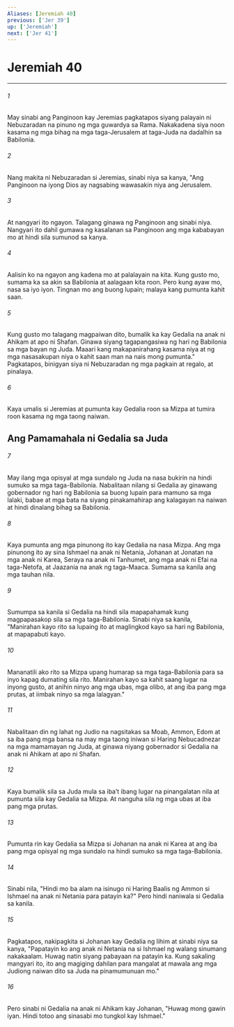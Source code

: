 ```yaml
---
Aliases: [Jeremiah 40]
previous: ['Jer 39']
up: ['Jeremiah']
next: ['Jer 41']
---
```

# Jeremiah 40

***

###### 1
May sinabi ang Panginoon kay Jeremias pagkatapos siyang palayain ni Nebuzaradan na pinuno ng mga guwardya sa Rama. Nakakadena siya noon kasama ng mga bihag na mga taga-Jerusalem at taga-Juda na dadalhin sa Babilonia. 

###### 2
Nang makita ni Nebuzaradan si Jeremias, sinabi niya sa kanya, "Ang Panginoon na iyong Dios ay nagsabing wawasakin niya ang Jerusalem. 

###### 3
At nangyari ito ngayon. Talagang ginawa ng Panginoon ang sinabi niya. Nangyari ito dahil gumawa ng kasalanan sa Panginoon ang mga kababayan mo at hindi sila sumunod sa kanya. 

###### 4
Aalisin ko na ngayon ang kadena mo at palalayain na kita. Kung gusto mo, sumama ka sa akin sa Babilonia at aalagaan kita roon. Pero kung ayaw mo, nasa sa iyo iyon. Tingnan mo ang buong lupain; malaya kang pumunta kahit saan. 

###### 5
Kung gusto mo talagang magpaiwan dito, bumalik ka kay Gedalia na anak ni Ahikam at apo ni Shafan. Ginawa siyang tagapangasiwa ng hari ng Babilonia sa mga bayan ng Juda. Maaari kang makapanirahang kasama niya at ng mga nasasakupan niya o kahit saan man na nais mong pumunta." Pagkatapos, binigyan siya ni Nebuzaradan ng mga pagkain at regalo, at pinalaya. 

###### 6
Kaya umalis si Jeremias at pumunta kay Gedalia roon sa Mizpa at tumira roon kasama ng mga taong naiwan.

## Ang Pamamahala ni Gedalia sa Juda 

###### 7
May ilang mga opisyal at mga sundalo ng Juda na nasa bukirin na hindi sumuko sa mga taga-Babilonia. Nabalitaan nilang si Gedalia ay ginawang gobernador ng hari ng Babilonia sa buong lupain para mamuno sa mga lalaki, babae at mga bata na siyang pinakamahirap ang kalagayan na naiwan at hindi dinalang bihag sa Babilonia. 

###### 8
Kaya pumunta ang mga pinunong ito kay Gedalia na nasa Mizpa. Ang mga pinunong ito ay sina Ishmael na anak ni Netania, Johanan at Jonatan na mga anak ni Karea, Seraya na anak ni Tanhumet, ang mga anak ni Efai na taga-Netofa, at Jaazania na anak ng taga-Maaca. Sumama sa kanila ang mga tauhan nila. 

###### 9
Sumumpa sa kanila si Gedalia na hindi sila mapapahamak kung magpapasakop sila sa mga taga-Babilonia. Sinabi niya sa kanila, "Manirahan kayo rito sa lupaing ito at maglingkod kayo sa hari ng Babilonia, at mapapabuti kayo. 

###### 10
Mananatili ako rito sa Mizpa upang humarap sa mga taga-Babilonia para sa inyo kapag dumating sila rito. Manirahan kayo sa kahit saang lugar na inyong gusto, at anihin ninyo ang mga ubas, mga olibo, at ang iba pang mga prutas, at iimbak ninyo sa mga lalagyan." 

###### 11
Nabalitaan din ng lahat ng Judio na nagsitakas sa Moab, Ammon, Edom at sa iba pang mga bansa na may mga taong iniwan si Haring Nebucadnezar na mga mamamayan ng Juda, at ginawa niyang gobernador si Gedalia na anak ni Ahikam at apo ni Shafan. 

###### 12
Kaya bumalik sila sa Juda mula sa ibaʼt ibang lugar na pinangalatan nila at pumunta sila kay Gedalia sa Mizpa. At nanguha sila ng mga ubas at iba pang mga prutas. 

###### 13
Pumunta rin kay Gedalia sa Mizpa si Johanan na anak ni Karea at ang iba pang mga opisyal ng mga sundalo na hindi sumuko sa mga taga-Babilonia. 

###### 14
Sinabi nila, "Hindi mo ba alam na isinugo ni Haring Baalis ng Ammon si Ishmael na anak ni Netania para patayin ka?" Pero hindi naniwala si Gedalia sa kanila. 

###### 15
Pagkatapos, nakipagkita si Johanan kay Gedalia ng lihim at sinabi niya sa kanya, "Papatayin ko ang anak ni Netania na si Ishmael ng walang sinumang nakakaalam. Huwag natin siyang pabayaan na patayin ka. Kung sakaling mangyari ito, ito ang magiging dahilan para mangalat at mawala ang mga Judiong naiwan dito sa Juda na pinamumunuan mo." 

###### 16
Pero sinabi ni Gedalia na anak ni Ahikam kay Johanan, "Huwag mong gawin iyan. Hindi totoo ang sinasabi mo tungkol kay Ishmael."
